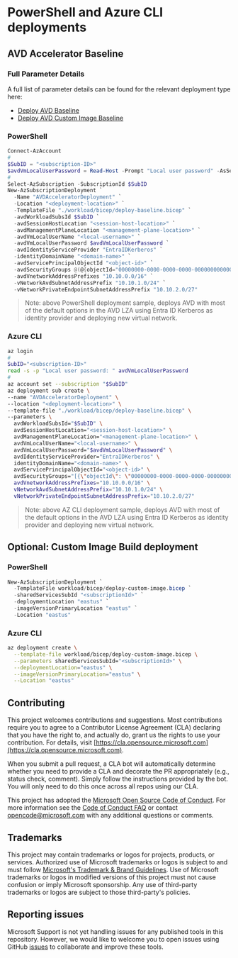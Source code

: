 # PowerShell and Azure CLI deployments

## AVD Accelerator Baseline

### Full Parameter Details

A full list of parameter details can be found for the relevant deployment type here:
- [Deploy AVD Baseline](../docs/autoGenerated/deploy-baseline.bicep.md)
- [Deploy AVD Custom Image Baseline](../docs/autoGenerated/deploy-custom-image.bicep.md)

### PowerShell

```powershell
Connect-AzAccount
#
$SubID = "<subscription-ID>"
$avdVmLocalUserPassword = Read-Host -Prompt "Local user password" -AsSecureString
#
Select-AzSubscription -SubscriptionId $SubID
New-AzSubscriptionDeployment `
  -Name "AVDAcceleratorDeployment" `
  -Location "<deployment-location>" `
  -TemplateFile "./workload/bicep/deploy-baseline.bicep" `
  -avdWorkloadSubsId $SubID `
  -avdSessionHostLocation "<session-host-location>" `
  -avdManagementPlaneLocation "<management-plane-location>" `
  -avdVmLocalUserName "<local-username>" `
  -avdVmLocalUserPassword $avdVmLocalUserPassword `
  -avdIdentityServiceProvider "EntraIDKerberos" `
  -identityDomainName "<domain-name>" `
  -avdServicePrincipalObjectId "<object-id>" `
  -avdSecurityGroups @(@{objectId="00000000-0000-0000-0000-000000000000"; displayName="Example-Security-Group"}) `
  -avdVnetworkAddressPrefixes "10.10.0.0/16" `
  -vNetworkAvdSubnetAddressPrefix "10.10.1.0/24" `
  -vNetworkPrivateEndpointSubnetAddressPrefix "10.10.2.0/27"
```
> Note: above PowerShell deployment sample, deploys AVD with most of the default options in the AVD LZA using  Entra ID Kerberos as identity provider and deploying new virtual network.

### Azure CLI

```bash
az login
#
SubID="<subscription-ID>"
read -s -p "Local user password: " avdVmLocalUserPassword
#
az account set --subscription "$SubID"
az deployment sub create \
--name "AVDAcceleratorDeployment" \
--location "<deployment-location>" \
--template-file "./workload/bicep/deploy-baseline.bicep" \
--parameters \
  avdWorkloadSubsId="$SubID" \
  avdSessionHostLocation="<session-host-location>" \
  avdManagementPlaneLocation="<management-plane-location>" \
  avdVmLocalUserName="<local-username>" \
  avdVmLocalUserPassword="$avdVmLocalUserPassword" \
  avdIdentityServiceProvider="EntraIDKerberos" \
  identityDomainName="<domain-name>" \
  avdServicePrincipalObjectId="<object-id>" \
  avdSecurityGroups="[{\"objectId\": \"00000000-0000-0000-0000-000000000000\", \"displayName\": \"Example-Security-Group\"}]" \ 
  avdVnetworkAddressPrefixes="10.10.0.0/16" \
  vNetworkAvdSubnetAddressPrefix="10.10.1.0/24" \
  vNetworkPrivateEndpointSubnetAddressPrefix="10.10.2.0/27"
```
> Note: above AZ CLI deployment sample, deploys AVD with most of the default options in the AVD LZA using  Entra ID Kerberos as identity provider and deploying new virtual network.

## Optional: Custom Image Build deployment

### PowerShell

```powershell
New-AzSubscriptionDeployment `
  -TemplateFile workload/bicep/deploy-custom-image.bicep `
  -sharedServicesSubId "<subscriptionId>" `
  -deploymentLocation "eastus" `
  -imageVersionPrimaryLocation "eastus" `
  -Location "eastus"
```

### Azure CLI

```bash
az deployment create \
  --template-file workload/bicep/deploy-custom-image.bicep \
  --parameters sharedServicesSubId="<subscriptionId>" \
  --deploymentLocation="eastus" \
  --imageVersionPrimaryLocation="eastus" \
  --Location "eastus"
```

## Contributing

This project welcomes contributions and suggestions.  Most contributions require you to agree to a
Contributor License Agreement (CLA) declaring that you have the right to, and actually do, grant us
the rights to use your contribution. For details, visit [https://cla.opensource.microsoft.com](https://cla.opensource.microsoft.com).

When you submit a pull request, a CLA bot will automatically determine whether you need to provide
a CLA and decorate the PR appropriately (e.g., status check, comment). Simply follow the instructions
provided by the bot. You will only need to do this once across all repos using our CLA.

This project has adopted the [Microsoft Open Source Code of Conduct](https://opensource.microsoft.com/codeofconduct/).
For more information see the [Code of Conduct FAQ](https://opensource.microsoft.com/codeofconduct/faq/) or
contact [opencode@microsoft.com](mailto:opencode@microsoft.com) with any additional questions or comments.

## Trademarks

This project may contain trademarks or logos for projects, products, or services. Authorized use of Microsoft
trademarks or logos is subject to and must follow
[Microsoft's Trademark & Brand Guidelines](https://www.microsoft.com/legal/intellectualproperty/trademarks).
Use of Microsoft trademarks or logos in modified versions of this project must not cause confusion or imply Microsoft sponsorship.
Any use of third-party trademarks or logos are subject to those third-party's policies.

## Reporting issues

Microsoft Support is not yet handling issues for any published tools in this repository. However, we would like to welcome you to open issues using GitHub [issues](https://github.com/Azure/avdaccelerator/issues) to collaborate and improve these tools.
